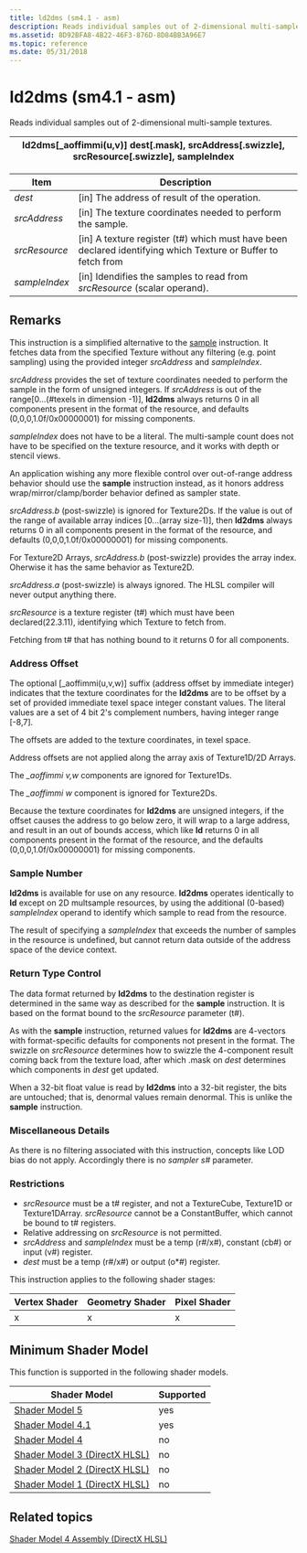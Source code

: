 ```yaml
---
title: ld2dms (sm4.1 - asm)
description: Reads individual samples out of 2-dimensional multi-sample textures.
ms.assetid: 8D92BFA8-4B22-46F3-876D-8D84BB3A96E7
ms.topic: reference
ms.date: 05/31/2018
---
```


# ld2dms (sm4.1 - asm)

Reads individual samples out of 2-dimensional multi-sample textures.



| ld2dms\[\_aoffimmi(u,v)\] dest\[.mask\], srcAddress\[.swizzle\], srcResource\[.swizzle\], sampleIndex |
|------------------------------------------------------------------------------------------------------------------------|



 



| Item                                                                                                               | Description                                                                                                                |
|--------------------------------------------------------------------------------------------------------------------|----------------------------------------------------------------------------------------------------------------------------|
| <span id="dest"></span><span id="DEST"></span>*dest*<br/>                                                    | \[in\] The address of result of the operation. <br/>                                                                 |
| <span id="srcAddress"></span><span id="srcaddress"></span><span id="SRCADDRESS"></span>*srcAddress*<br/>     | \[in\] The texture coordinates needed to perform the sample.<br/>                                                    |
| <span id="srcResource"></span><span id="srcresource"></span><span id="SRCRESOURCE"></span>*srcResource*<br/> | \[in\] A texture register (t\#) which must have been declared identifying which Texture or Buffer to fetch from<br/> |
| <span id="sampleIndex"></span><span id="sampleindex"></span><span id="SAMPLEINDEX"></span>*sampleIndex*<br/> | \[in\] Idendifies the samples to read from *srcResource* (scalar operand).<br/>                                                       |



 

## Remarks

This instruction is a simplified alternative to the [sample](sample--sm4---asm-.md) instruction. It fetches data from the specified Texture without any filtering (e.g. point sampling) using the provided integer *srcAddress* and *sampleIndex*.

*srcAddress* provides the set of texture coordinates needed to perform the sample in the form of unsigned integers. If *srcAddress* is out of the range\[0...(\#texels in dimension -1)\], **ld2dms** always returns 0 in all components present in the format of the resource, and defaults (0,0,0,1.0f/0x00000001) for missing components.

*sampleIndex* does not have to be a literal. The multi-sample count does not have to be specified on the texture resource, and it works with depth or stencil views.

An application wishing any more flexible control over out-of-range address behavior should use the **sample** instruction instead, as it honors address wrap/mirror/clamp/border behavior defined as sampler state.

*srcAddress.b* (post-swizzle) is ignored for Texture2Ds. If the value is out of the range of available array indices \[0...(array size-1)\], then **ld2dms** always returns 0 in all components present in the format of the resource, and defaults (0,0,0,1.0f/0x00000001) for missing components.

For Texture2D Arrays, *srcAddress.b* (post-swizzle) provides the array index. Oherwise it has the same behavior as Texture2D.

*srcAddress.a* (post-swizzle) is always ignored. The HLSL compiler will never output anything there.

*srcResource* is a texture register (t\#) which must have been declared(22.3.11), identifying which Texture to fetch from.

Fetching from t\# that has nothing bound to it returns 0 for all components.

### Address Offset

The optional \[\_aoffimmi(u,v,w)\] suffix (address offset by immediate integer) indicates that the texture coordinates for the **ld2dms** are to be offset by a set of provided immediate texel space integer constant values. The literal values are a set of 4 bit 2's complement numbers, having integer range \[-8,7\].

The offsets are added to the texture coordinates, in texel space.

Address offsets are not applied along the array axis of Texture1D/2D Arrays.

The *\_aoffimmi v,w* components are ignored for Texture1Ds.

The *\_aoffimmi w* component is ignored for Texture2Ds.

Because the texture coordinates for **ld2dms** are unsigned integers, if the offset causes the address to go below zero, it will wrap to a large address, and result in an out of bounds access, which like **ld** returns 0 in all components present in the format of the resource, and the defaults (0,0,0,1.0f/0x00000001) for missing components.

### Sample Number

**ld2dms** is available for use on any resource. **ld2dms** operates identically to **ld** except on 2D multsample resources, by using the additional (0-based) *sampleIndex* operand to identify which sample to read from the resource.

The result of specifying a *sampleIndex* that exceeds the number of samples in the resource is undefined, but cannot return data outside of the address space of the device context.

### Return Type Control

The data format returned by **ld2dms** to the destination register is determined in the same way as described for the **sample** instruction. It is based on the format bound to the *srcResource* parameter (t\#).

As with the **sample** instruction, returned values for **ld2dms** are 4-vectors with format-specific defaults for components not present in the format. The swizzle on *srcResource* determines how to swizzle the 4-component result coming back from the texture load, after which .mask on *dest* determines which components in *dest* get updated.

When a 32-bit float value is read by **ld2dms** into a 32-bit register, the bits are untouched; that is, denormal values remain denormal. This is unlike the **sample** instruction.

### Miscellaneous Details

As there is no filtering associated with this instruction, concepts like LOD bias do not apply. Accordingly there is no *sampler s\#* parameter.

### Restrictions

-   *srcResource* must be a t\# register, and not a TextureCube, Texture1D or Texture1DArray. *srcResource* cannot be a ConstantBuffer, which cannot be bound to t\# registers.
-   Relative addressing on *srcResource* is not permitted.
-   *srcAddress* and *sampleIndex* must be a temp (r\#/x\#), constant (cb\#) or input (v\#) register.
-   *dest* must be a temp (r\#/x\#) or output (o\*\#) register.

This instruction applies to the following shader stages:



| Vertex Shader | Geometry Shader | Pixel Shader |
|---------------|-----------------|--------------|
| x             | x               | x            |



 

## Minimum Shader Model

This function is supported in the following shader models.



| Shader Model                                              | Supported |
|-----------------------------------------------------------|-----------|
| [Shader Model 5](d3d11-graphics-reference-sm5.md)        | yes       |
| [Shader Model 4.1](dx-graphics-hlsl-sm4.md)              | yes       |
| [Shader Model 4](dx-graphics-hlsl-sm4.md)                | no        |
| [Shader Model 3 (DirectX HLSL)](dx-graphics-hlsl-sm3.md) | no        |
| [Shader Model 2 (DirectX HLSL)](dx-graphics-hlsl-sm2.md) | no        |
| [Shader Model 1 (DirectX HLSL)](dx-graphics-hlsl-sm1.md) | no        |



 

## Related topics

<dl> <dt>

[Shader Model 4 Assembly (DirectX HLSL)](dx-graphics-hlsl-sm4-asm.md)
</dt> </dl>

 

 





